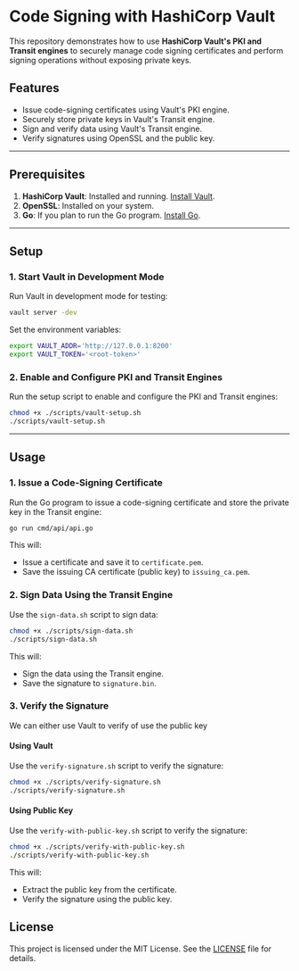 # Code Signing with HashiCorp Vault

This repository demonstrates how to use **HashiCorp Vault's PKI and Transit engines** to securely manage code signing certificates and perform signing operations without exposing private keys.

## **Features**
- Issue code-signing certificates using Vault's PKI engine.
- Securely store private keys in Vault's Transit engine.
- Sign and verify data using Vault's Transit engine.
- Verify signatures using OpenSSL and the public key.

---

## **Prerequisites**
1. **HashiCorp Vault**: Installed and running. [Install Vault](https://learn.hashicorp.com/tutorials/vault/getting-started-install).
2. **OpenSSL**: Installed on your system.
3. **Go**: If you plan to run the Go program. [Install Go](https://golang.org/doc/install).

---

## **Setup**

### **1. Start Vault in Development Mode**
Run Vault in development mode for testing:

```bash
vault server -dev
```

Set the environment variables:

```bash
export VAULT_ADDR='http://127.0.0.1:8200'
export VAULT_TOKEN='<root-token>'
```

### **2. Enable and Configure PKI and Transit Engines**
Run the setup script to enable and configure the PKI and Transit engines:

```bash
chmod +x ./scripts/vault-setup.sh
./scripts/vault-setup.sh
```

---

## **Usage**

### **1. Issue a Code-Signing Certificate**
Run the Go program to issue a code-signing certificate and store the private key in the Transit engine:

```bash
go run cmd/api/api.go
```

This will:
- Issue a certificate and save it to `certificate.pem`.
- Save the issuing CA certificate (public key) to `issuing_ca.pem`.

### **2. Sign Data Using the Transit Engine**
Use the `sign-data.sh` script to sign data:

```bash
chmod +x ./scripts/sign-data.sh
./scripts/sign-data.sh
```

This will:
- Sign the data using the Transit engine.
- Save the signature to `signature.bin`.

### **3. Verify the Signature**
We can either use Vault to verify of use the public key

#### Using Vault
Use the `verify-signature.sh` script to verify the signature:

```bash
chmod +x ./scripts/verify-signature.sh
./scripts/verify-signature.sh
```

#### Using Public Key
Use the `verify-with-public-key.sh` script to verify the signature:

```bash
chmod +x ./scripts/verify-with-public-key.sh
./scripts/verify-with-public-key.sh
```

This will:
- Extract the public key from the certificate.
- Verify the signature using the public key.




## **License**
This project is licensed under the MIT License. See the [LICENSE](LICENSE) file for details.
